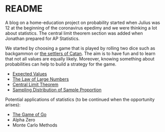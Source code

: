 # README

A blog on a home-education project on probability started when Julius was 12 at the beginning of the coronavirus epedimy and we were thinking a lot about statistics. The central limit theorem section was added when Jonathan prepared for AP Statistics.

We started by choosing a game that is played by rolling two dice such as backgammon or [the settlers of Catan](https://en.wikipedia.org/wiki/Catan). The aim is to have fun and to learn that not all values are equally likely. Moreover, knowing something about probabilities can help to build a strategy for the game.

- [Expected Values](https://hackmd.io/@alexhkurz/S1xs327aL)
- [The Law of Large Numbers](https://hackmd.io/@alexhkurz/BkW-1p7aL)
- [Central Limit Theorem](https://hackmd.io/@alexhkurz/SJIoIAvE5)
- [Sampling Distribution of Sample Proportion](https://hackmd.io/@alexhkurz/BktDYzqNc)

Potential applications of statistics (to be continued when the opportunity arises):
- [The Game of Go](https://hackmd.io/@alexhkurz/HyudqJZC8)
- Alpha Zero
- Monte Carlo Methods







